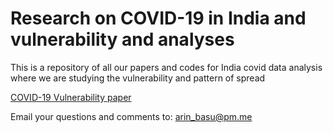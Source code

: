 # Research on COVID-19 in India and vulnerability and analyses
This is a repository of all our papers and codes for India covid data analysis where we are studying the vulnerability and pattern of spread

[COVID-19 Vulnerability paper](https://arinbasu.github.io/2021-05-covid-india/COVID-19_vulnerability_v2.pdf)

Email your questions and comments to: [arin_basu@pm.me](mailto:arin_basu@pm.me)
